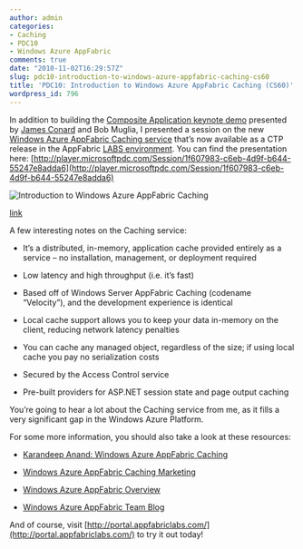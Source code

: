 ```yaml
---
author: admin
categories:
- Caching
- PDC10
- Windows Azure AppFabric
comments: true
date: "2010-11-02T16:29:57Z"
slug: pdc10-introduction-to-windows-azure-appfabric-caching-cs60
title: 'PDC10: Introduction to Windows Azure AppFabric Caching (CS60)'
wordpress_id: 796
---
```


In addition to building the [Composite Application keynote demo](http://player.microsoftpdc.com/Session/6f853fa2-06f6-45e5-ac25-18c31cc4ba32/9588.561) presented by [James Conard](http://www.jamesconard.com/) and Bob Muglia, I presented a session on the new [Windows Azure AppFabric Caching service](http://player.microsoftpdc.com/Session/1f607983-c6eb-4d9f-b644-55247e8adda6) that’s now available as a CTP release in the AppFabric [LABS environment](http://portal.appfabriclabs.com/). You can find the presentation here: [http://player.microsoftpdc.com/Session/1f607983-c6eb-4d9f-b644-55247e8adda6](http://player.microsoftpdc.com/Session/1f607983-c6eb-4d9f-b644-55247e8adda6)

 

![Introduction to Windows Azure AppFabric Caching](https://wadewegner.blob.core.windows.net/wordpress/2010/11/image.png)

[link](http://player.microsoftpdc.com/Session/1f607983-c6eb-4d9f-b644-55247e8adda6)

 

A few interesting notes on the Caching service:

 

  
  * It’s a distributed, in-memory, application cache provided entirely as a service – no installation, management, or deployment required
   
  * Low latency and high throughput (i.e. it’s fast)
   
  * Based off of Windows Server AppFabric Caching (codename “Velocity”), and the development experience is identical
   
  * Local cache support allows you to keep your data in-memory on the client, reducing network latency penalties
   
  * You can cache any managed object, regardless of the size; if using local cache you pay no serialization costs
   
  * Secured by the Access Control service
   
  * Pre-built providers for ASP.NET session state and page output caching
 

You’re going to hear a lot about the Caching service from me, as it fills a very significant gap in the Windows Azure Platform.

 

For some more information, you should also take a look at these resources:

 

  
  * [Karandeep Anand: Windows Azure AppFabric Caching](http://channel9.msdn.com/posts/Karandeep-Anand-Windows-Azure-AppFabric-Caching)
   
  * [Windows Azure AppFabric Caching Marketing](http://www.microsoft.com/en-us/appfabric/azure/middleware-services.aspx#Caching)
   
  * [Windows Azure AppFabric Overview](http://www.microsoft.com/en-us/appfabric/azure/product.aspx)
   
  * [Windows Azure AppFabric Team Blog](http://blogs.msdn.com/b/windowsazureappfabric/archive/2010/10/28/introduction-to-windows-azure-appfabric-caching-ctp.aspx)
 

And of course, visit [http://portal.appfabriclabs.com/](http://portal.appfabriclabs.com/) to try it out today!
